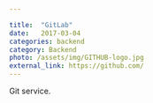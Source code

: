 ```yaml
---

title:  "GitLab"
date:   2017-03-04
categories: backend
category: Backend
photo: /assets/img/GITHUB-logo.jpg
external_link: https://github.com/
---
```

Git service.
